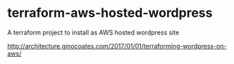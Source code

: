 # terraform-aws-hosted-wordpress
A terraform project to install as AWS hosted wordpress site

http://architecture.ginocoates.com/2017/01/01/terraforming-wordpress-on-aws/
